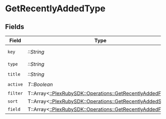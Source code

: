 # GetRecentlyAddedType


## Fields

| Field                                                                                                            | Type                                                                                                             | Required                                                                                                         | Description                                                                                                      | Example                                                                                                          |
| ---------------------------------------------------------------------------------------------------------------- | ---------------------------------------------------------------------------------------------------------------- | ---------------------------------------------------------------------------------------------------------------- | ---------------------------------------------------------------------------------------------------------------- | ---------------------------------------------------------------------------------------------------------------- |
| `key`                                                                                                            | *::String*                                                                                                       | :heavy_check_mark:                                                                                               | N/A                                                                                                              | /library/sections/2/all?type=2                                                                                   |
| `type`                                                                                                           | *::String*                                                                                                       | :heavy_check_mark:                                                                                               | N/A                                                                                                              | show                                                                                                             |
| `title`                                                                                                          | *::String*                                                                                                       | :heavy_check_mark:                                                                                               | N/A                                                                                                              | TV Shows                                                                                                         |
| `active`                                                                                                         | *T::Boolean*                                                                                                     | :heavy_check_mark:                                                                                               | N/A                                                                                                              | false                                                                                                            |
| `filter`                                                                                                         | T::Array<[::PlexRubySDK::Operations::GetRecentlyAddedFilter](../../models/operations/getrecentlyaddedfilter.md)> | :heavy_minus_sign:                                                                                               | N/A                                                                                                              |                                                                                                                  |
| `sort`                                                                                                           | T::Array<[::PlexRubySDK::Operations::GetRecentlyAddedSort](../../models/operations/getrecentlyaddedsort.md)>     | :heavy_minus_sign:                                                                                               | N/A                                                                                                              |                                                                                                                  |
| `field`                                                                                                          | T::Array<[::PlexRubySDK::Operations::GetRecentlyAddedField](../../models/operations/getrecentlyaddedfield.md)>   | :heavy_minus_sign:                                                                                               | N/A                                                                                                              |                                                                                                                  |